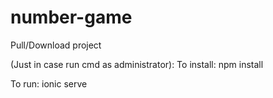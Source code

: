 # number-game

Pull/Download project

(Just in case run cmd as administrator):
To install:
npm install

To run:
ionic serve
